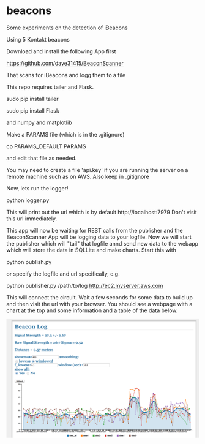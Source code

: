 beacons
=======

Some experiments on the detection of iBeacons

Using 5 Kontakt beacons

Download and install the following App first 

https://github.com/dave31415/BeaconScanner

That scans for iBeacons and logg them to a file

This repo requires tailer and Flask. 

sudo pip install tailer

sudo pip install Flask

and numpy and matplotlib

Make a PARAMS file (which is in the .gitignore)

cp PARAMS_DEFAULT PARAMS

and edit that file as needed.  

You may need to create a file 'api.key' if you are running the server on a remote machine
such as on AWS. Also keep in .gitignore

Now, lets run the logger!

python logger.py

This will print out the url which is by default http://localhost:7979
Don't visit this url immediately. 

This app will now be waiting for REST calls from the publisher and the BeaconScanner App will be logging 
data to your logfile. Now we will start the publisher which will "tail" that logfile annd send new data to the
webapp which will store the data in SQLLite and make charts. Start this with 

python publish.py

or specify the logfile and url specifically, e.g. 

python publisher.py /path/to/log http://ec2.myserver.aws.com

This will connect the circuit. Wait a few seconds for some data to build up and then
visit the url with your browser. You should see a webpage with a chart at the top and some information 
and a table of the data below.

![alt tag](https://raw.githubusercontent.com/dave31415/beacons/master/static/BeaconApp.png)

